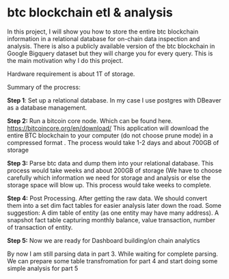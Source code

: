 # btc blockchain etl & analysis
In this project, I will show you how to store the entire btc blockchain information in a relational database for 
on-chain data inspection and analysis. There is also a publicly available version of the btc blockchain in Google 
Bigquery dataset but they will charge you for every query. This is the main motivation why I do this project.

Hardware requirement is about 1T of storage. 

Summary of the procress:

**Step 1**: Set up a relational database. In my case I use postgres with DBeaver as a database management.

**Step 2:** Run a bitcoin core node. Which can be found here. https://bitcoincore.org/en/download/
This application will download the entire BTC blockchain to your computer (do not choose prune mode) in a compressed format
. The process would take 1-2 days and about 700GB of storage 

**Step 3:** Parse btc data and dump them into your relational database. This process would take weeks and about 200GB of storage (We
have to choose carefully which information we need for storage and analysis or else the storage space will blow up. This process would take weeks to complete. 

**Step 4:** Post Processing. After getting the raw data. We should convert them into a set dim fact tables for easier analysis later
down the road. Some suggestion: A dim table of entity (as one entity may have many address). A snapshot fact table capturing monthly balance, value transaction, number of transaction of entity. 

**Step 5:** Now we are ready for Dashboard building/on chain analytics 

By now I am still parsing data in part 3. While waiting for complete parsing. We can prepare some table transfromation for part 4 and start doing some simple analysis for part 5







